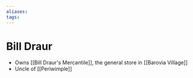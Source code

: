 ```yaml
---
aliases: 
tags: 
---
```


# Bill Draur

- Owns [[Bill Draur's Mercantile]], the general store in [[Barovia Village]]
- Uncle of [[Periwimple]]